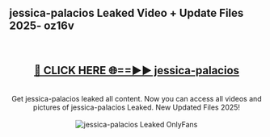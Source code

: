<h2>jessica-palacios Leaked Video + Update Files 2025- oz16v</h2>
<br>
<div align="center">
<h2><a href="https://libra.edu.pl?jessica-palacios" rel="nofollow">🔴 CLICK HERE 🌐==►► jessica-palacios</a></h2>
<br>
Get jessica-palacios leaked all content. Now you can access all videos and pictures of jessica-palacios Leaked. New Updated Files 2025!
<br>
<br>
<a href="https://libra.edu.pl?jessica-palacios" rel="nofollow" data-target="animated-image.originalLink"><img src="https://i.ibb.co.com/WyWwxjT/player-gif2.gif" alt="jessica-palacios Leaked OnlyFans" style="max-width: 100%; display: inline-block;" data-target="animated-image.originalImage"></a>
</div>
<br>